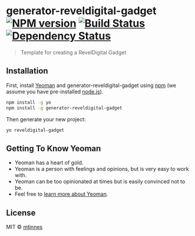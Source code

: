 # generator-reveldigital-gadget [![NPM version][npm-image]][npm-url] [![Build Status][travis-image]][travis-url] [![Dependency Status][daviddm-image]][daviddm-url]
> Template for creating a RevelDigital Gadget

## Installation

First, install [Yeoman](http://yeoman.io) and generator-reveldigital-gadget using [npm](https://www.npmjs.com/) (we assume you have pre-installed [node.js](https://nodejs.org/)).

```bash
npm install -g yo
npm install -g generator-reveldigital-gadget
```

Then generate your new project:

```bash
yo reveldigital-gadget
```

## Getting To Know Yeoman

 * Yeoman has a heart of gold.
 * Yeoman is a person with feelings and opinions, but is very easy to work with.
 * Yeoman can be too opinionated at times but is easily convinced not to be.
 * Feel free to [learn more about Yeoman](http://yeoman.io/).

## License

MIT © [mtinnes]()


[npm-image]: https://badge.fury.io/js/generator-reveldigital-gadget.svg
[npm-url]: https://npmjs.org/package/generator-reveldigital-gadget
[travis-image]: https://travis-ci.org/RevelDigital/generator-reveldigital-gadget.svg?branch=master
[travis-url]: https://travis-ci.org/RevelDigital/generator-reveldigital-gadget
[daviddm-image]: https://david-dm.org/RevelDigital/generator-reveldigital-gadget.svg?theme=shields.io
[daviddm-url]: https://david-dm.org/RevelDigital/generator-reveldigital-gadget
